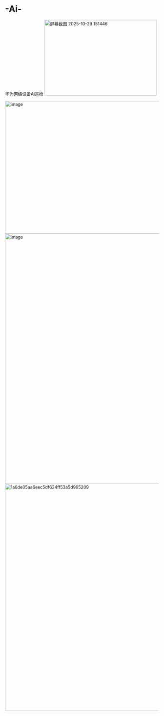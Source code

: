 # -Ai-
华为网络设备Ai巡检
<img width="368" height="248" alt="屏幕截图 2025-10-29 151446" src="https://github.com/user-attachments/assets/254db482-322c-43c3-b167-eb25c2a91851" />



<img width="1080" height="435" alt="image" src="https://github.com/user-attachments/assets/4f309ba7-416e-4cc6-8fd2-cdeb937a16ab" />

<img width="1495" height="820" alt="image" src="https://github.com/user-attachments/assets/f3a356c0-aa88-4048-ad52-c0cd6ac28435" />
<img width="1361" height="744" alt="1a6de05aa6eec5df624ff53a5d995209" src="https://github.com/user-attachments/assets/e83c846b-da32-4576-b57d-10f2fed68269" />
